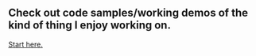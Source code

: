 ## Check out code samples/working demos of the kind of thing I enjoy working on.

[Start here.](github.berti.dev)
